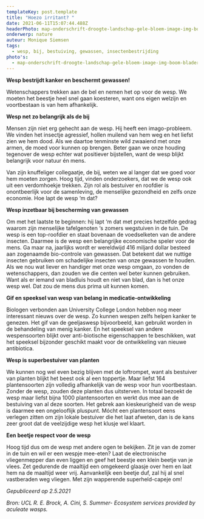 ```yaml
---
templateKey: post.template
title: "Hoezo irritant? "
date: 2021-06-11T15:07:44.488Z
headerPhoto: map-onderschrift-droogte-landschap-gele-bloem-image-img-boom-bladeren-groen-jpg
onderwerp: nature
auteur: Monique Siemsen
tags:
  - wesp, bij, bestuiving, gewassen, insectenbestrijding
photo's:
  - map-onderschrift-droogte-landschap-gele-bloem-image-img-boom-bladeren-groen-jpg
---
```



**Wesp bestrijdt kanker en beschermt gewassen!**



Wetenschappers trekken aan de bel en nemen het op voor de wesp. We moeten het beestje heel snel gaan koesteren, want ons eigen welzijn en voortbestaan is van hem afhankelijk.



**Wesp net zo belangrijk als de bij**

Mensen zijn niet erg gehecht aan de wesp. Hij heeft een imago-probleem. We vinden het insectje agressief, hollen muilend van hem weg en het liefst zien we hem dood. Als we daartoe tenminste wild zwaaiend met onze armen, de moed voor kunnen op brengen. Beter gaan we onze houding tegenover de wesp echter wat positiever bijstellen, want de wesp blijkt belangrijk voor natuur én mens.

Van zijn knuffeliger collegaatje, de bij, weten we al langer dat we goed voor hem moeten zorgen. Hoog tijd, vinden onderzoekers, dat we de wesp ook uit een verdomhoekje trekken. Zijn rol als bestuiver en roofdier is onontbeerlijk voor de samenleving, de menselijke gezondheid en zelfs onze economie. Hoe lapt de wesp ‘m dat?



**Wesp inzetbaar bij bescherming van gewassen**

Om met het laatste te beginnen: hij lapt ‘m dat met precies hetzelfde gedrag waarom zijn menselijke tafelgenoten ‘s zomers wegstuiven in de tuin. De wesp is een top-roofdier en staat bovenaan de voedselketen van de andere insecten. Daarmee is de wesp een belangrijke economische speler voor de mens. Ga maar na, jaarlijks wordt er wereldwijd 416 miljard dollar besteed aan zogenaamde bio-controle van gewassen. Dat betekent dat we nuttige insecten gebruiken om schadelijke insecten van onze gewassen te houden. Als we nou wat liever en handiger met onze wesp omgaan, zo vonden de wetenschappers, dan zouden we die centen wel beter kunnen gebruiken. Want als er iemand van bladluis houdt en niet van blad, dan is het onze wesp wel. Dat zou de mens dus prima uit kunnen komen.



**Gif en speeksel van wesp van belang in medicatie-ontwikkeling**

Biologen verbonden aan University College London hebben nog meer interessant nieuws over de wesp. Zo kunnen wespen zelfs helpen kanker te genezen. Het gif van de geeljaswesp bijvoorbeeld, kan gebruikt worden in de behandeling van menig kanker. En het speeksel van andere wespensoorten blijkt over anti-biotische eigenschappen te beschikken, wat het speeksel bijzonder geschikt maakt voor de ontwikkeling van nieuwe antibiotica.



**Wesp is superbestuiver van planten**

We kunnen nog wel even bezig blijven met de loftrompet, want als bestuiver van planten blijkt het beest ook al een toppertje. Maar liefst 164 plantensoorten zijn volledig afhankelijk van de wesp voor hun voortbestaan. Zonder de wesp, zouden deze planten dus uitsterven. In totaal bezoekt de wesp maar liefst bijna 1000 plantensoorten en werkt dus mee aan de bestuiving van al deze soorten. Het gebrek aan kieskeurigheid van de wesp is daarmee een ongelooflijk pluspunt. Mócht een plantensoort eens verlegen zitten om zijn lokale bestuiver die het laat afweten, dan is de kans zeer groot dat de veelzijdige wesp het klusje wel klaart.



**Een beetje respect voor de wesp**

Hoog tijd dus om de wesp met andere ogen te bekijken. Zit je van de zomer in de tuin en wil er een wespje mee-eten? Laat de electronische vliegenmepper dan even liggen en geef het beestje een klein beetje van je vlees. Zet gedurende de maaltijd een omgekeerd glaasje over hem en laat hem na de maaltijd weer vrij. Aanvankelijk een beetje duf, zal hij al snel vastberaden weg vliegen. Met zijn wapperende superheld-capeje om!



*Gepubliceerd op 2.5.2021*

*Bron: UCL R. E. Brock, A. Cini, S. Summer- Ecosystem services provided by aculeate wasps.*